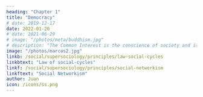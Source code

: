 ```yaml
---
heading: "Chapter 1"
title: "Democracy"
# date: 2019-12-17
date: 2022-01-20
# date: 2021-06-29
# image: "/photos/meta/buddhism.jpg"
# description: "The Common Interest is the conscience of society and is part of bhagavad dharma (human dharma)"
image: "/photos/marcos2.jpg"
linkb: /social/supersociology/principles/law-social-cycles
linkbtext: "Law of social-cycles"
linkf: /social/supersociology/principles/social-networkism
linkftext: "Social Networkism"
author: Juan
icon: /icons/ss.png
---
```

